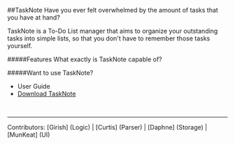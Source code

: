 ##TaskNote
Have you ever felt overwhelmed by the amount of tasks that you have at hand?

TaskNote is a To-Do List manager that aims to organize your outstanding tasks into simple lists, so that you don't have to remember those tasks yourself.

#####Features
What exactly is TaskNote capable of?

#####Want to use TaskNote?
* User Guide
* <a href="https://github.com/CS2103JAN2016-W15-2J/main/raw/master/%5BW15-2J%5D%5BV0.5%5D.jar" target="_blank">Download TaskNote</a>

<br>
<hr>
Contributors: [Girish] (Logic) | [Curtis] (Parser) | [Daphne] (Storage) | [MunKeat] (UI)


[Girish]: https://github.com/girish92
[Curtis]: https://github.com/KnightNiwrem
[Daphne]: https://github.com/tharain
[MunKeat]: https://github.com/MunKeat
